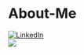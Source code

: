 # About-Me
<a href="https:/www.linkedin.com/in/ivychensmith">
  <img alt="LinkedIn" src="https://img.shields.io/badge/linkedin%20-%230077B5.svg?&style=for-the-badge&logo=linkedin&logoColor=white"/></a>
</a><br>

<a href="https://github.com/roxiomontes">
  <img align="center" src="https://github-readme-streak-stats.herokuapp.com/?user=IvySmith-tech&theme=material-palenight" />
</a><br>


